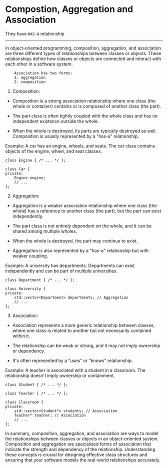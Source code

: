 # Compostion, Aggregation and Association
They have `HAS-A` relationship
<hr>
In object-oriented programming, composition, aggregation, and association are three different types of relationships between classes or objects. These relationships define how classes or objects are connected and interact with each other in a software system.

```
    Association has two forms:
    1. aggregation
    2. composition
```

1. Composition:

- Composition is a strong association relationship where one class (the whole or container) contains or is composed of another class (the part).

- The part class is often tightly coupled with the whole class and has no independent existence outside the whole.

- When the whole is destroyed, its parts are typically destroyed as well.
Composition is usually represented by a "has-a" relationship.

Example: A car has an engine, wheels, and seats. The car class contains objects of the engine, wheel, and seat classes.

```
class Engine { /* ... */ };

class Car {
private:
    Engine engine;
    // ...
};

```

2. Aggregation:

- Aggregation is a weaker association relationship where one class (the whole) has a reference to another class (the part), but the part can exist independently.

- The part class is not entirely dependent on the whole, and it can be shared among multiple wholes.

- When the whole is destroyed, the part may continue to exist.

- Aggregation is also represented by a "has-a" relationship but with weaker coupling.

Example: A university has departments. Departments can exist independently and can be part of multiple universities.

```
class Department { /* ... */ };

class University {
private:
    std::vector<Department> departments; // Aggregation
    // ...
};

```

3. Association:

- Association represents a more generic relationship between classes, where one class is related to another but not necessarily contained within it.

- The relationship can be weak or strong, and it may not imply ownership or dependency.

- It's often represented by a "uses" or "knows" relationship.

Example: A teacher is associated with a student in a classroom. The relationship doesn't imply ownership or containment.

```
class Student { /* ... */ };

class Teacher { /* ... */ };

class Classroom {
private:
    std::vector<Student*> students; // Association
    Teacher* teacher; // Association
    // ...
};

```

In summary, composition, aggregation, and association are ways to model the relationships between classes or objects in an object-oriented system. Composition and aggregation are specialized forms of association that indicate the strength and dependency of the relationship. Understanding these concepts is crucial for designing effective class structures and ensuring that your software models the real-world relationships accurately.